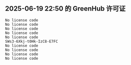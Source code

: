 ## 2025-06-19 22:50 的 GreenHub 许可证
```
No license code
No license code
No license code
No license code
No license code
SWs3-6Xkj-t0Hk-IzC8-E7FC
No license code
No license code
No license code
No license code
```

